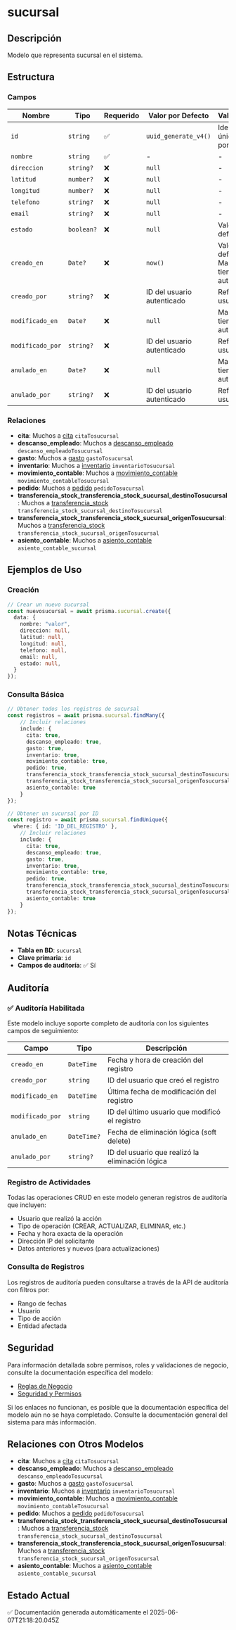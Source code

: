 # sucursal

## Descripción
Modelo que representa sucursal en el sistema.

## Estructura

### Campos

| Nombre | Tipo | Requerido | Valor por Defecto | Validaciones | Descripción |
|--------|------|-----------|-------------------|--------------|-------------|
| `id` | `string` | ✅ | `uuid_generate_v4()` | Identificador único, Valor por defecto |  |
| `nombre` | `string` | ✅ | - | - |  |
| `direccion` | `string?` | ❌ | `null` | - |  |
| `latitud` | `number?` | ❌ | `null` | - |  |
| `longitud` | `number?` | ❌ | `null` | - |  |
| `telefono` | `string?` | ❌ | `null` | - |  |
| `email` | `string?` | ❌ | `null` | - |  |
| `estado` | `boolean?` | ❌ | `null` | Valor por defecto |  |
| `creado_en` | `Date?` | ❌ | `now()` | Valor por defecto, Marca de tiempo automática |  |
| `creado_por` | `string?` | ❌ | ID del usuario autenticado | Referencia a usuario |  |
| `modificado_en` | `Date?` | ❌ | `null` | Marca de tiempo automática |  |
| `modificado_por` | `string?` | ❌ | ID del usuario autenticado | Referencia a usuario |  |
| `anulado_en` | `Date?` | ❌ | `null` | Marca de tiempo automática |  |
| `anulado_por` | `string?` | ❌ | ID del usuario autenticado | Referencia a usuario |  |

### Relaciones

- **cita**: Muchos a [cita](./cita.md) `citaTosucursal`
- **descanso_empleado**: Muchos a [descanso_empleado](./descanso_empleado.md) `descanso_empleadoTosucursal`
- **gasto**: Muchos a [gasto](./gasto.md) `gastoTosucursal`
- **inventario**: Muchos a [inventario](./inventario.md) `inventarioTosucursal`
- **movimiento_contable**: Muchos a [movimiento_contable](./movimiento_contable.md) `movimiento_contableTosucursal`
- **pedido**: Muchos a [pedido](./pedido.md) `pedidoTosucursal`
- **transferencia_stock_transferencia_stock_sucursal_destinoTosucursal**: Muchos a [transferencia_stock](./transferencia_stock.md) `transferencia_stock_sucursal_destinoTosucursal`
- **transferencia_stock_transferencia_stock_sucursal_origenTosucursal**: Muchos a [transferencia_stock](./transferencia_stock.md) `transferencia_stock_sucursal_origenTosucursal`
- **asiento_contable**: Muchos a [asiento_contable](./asiento_contable.md) `asiento_contable_sucursal`

## Ejemplos de Uso

### Creación

```typescript
// Crear un nuevo sucursal
const nuevosucursal = await prisma.sucursal.create({
  data: {
    nombre: "valor",
    direccion: null,
    latitud: null,
    longitud: null,
    telefono: null,
    email: null,
    estado: null,
  }
});
```

### Consulta Básica

```typescript
// Obtener todos los registros de sucursal
const registros = await prisma.sucursal.findMany({
    // Incluir relaciones
    include: {
      cita: true,
      descanso_empleado: true,
      gasto: true,
      inventario: true,
      movimiento_contable: true,
      pedido: true,
      transferencia_stock_transferencia_stock_sucursal_destinoTosucursal: true,
      transferencia_stock_transferencia_stock_sucursal_origenTosucursal: true,
      asiento_contable: true
    }
});

// Obtener un sucursal por ID
const registro = await prisma.sucursal.findUnique({
  where: { id: 'ID_DEL_REGISTRO' },
    // Incluir relaciones
    include: {
      cita: true,
      descanso_empleado: true,
      gasto: true,
      inventario: true,
      movimiento_contable: true,
      pedido: true,
      transferencia_stock_transferencia_stock_sucursal_destinoTosucursal: true,
      transferencia_stock_transferencia_stock_sucursal_origenTosucursal: true,
      asiento_contable: true
    }
});
```

## Notas Técnicas

- **Tabla en BD**: `sucursal`
- **Clave primaria**: `id`
- **Campos de auditoría**: ✅ Sí

## Auditoría

### ✅ Auditoría Habilitada

Este modelo incluye soporte completo de auditoría con los siguientes campos de seguimiento:

| Campo | Tipo | Descripción |
|-------|------|-------------|
| `creado_en` | `DateTime` | Fecha y hora de creación del registro |
| `creado_por` | `string` | ID del usuario que creó el registro |
| `modificado_en` | `DateTime` | Última fecha de modificación del registro |
| `modificado_por` | `string` | ID del último usuario que modificó el registro |
| `anulado_en` | `DateTime?` | Fecha de eliminación lógica (soft delete) |
| `anulado_por` | `string?` | ID del usuario que realizó la eliminación lógica |

### Registro de Actividades

Todas las operaciones CRUD en este modelo generan registros de auditoría que incluyen:

- Usuario que realizó la acción
- Tipo de operación (CREAR, ACTUALIZAR, ELIMINAR, etc.)
- Fecha y hora exacta de la operación
- Dirección IP del solicitante
- Datos anteriores y nuevos (para actualizaciones)

### Consulta de Registros

Los registros de auditoría pueden consultarse a través de la API de auditoría con filtros por:

- Rango de fechas
- Usuario
- Tipo de acción
- Entidad afectada

## Seguridad

Para información detallada sobre permisos, roles y validaciones de negocio, consulte la documentación específica del modelo:

- [Reglas de Negocio](./sucursal/reglas_negocio.md)
- [Seguridad y Permisos](./sucursal/seguridad.md)

Si los enlaces no funcionan, es posible que la documentación específica del modelo aún no se haya completado. Consulte la documentación general del sistema para más información.

## Relaciones con Otros Modelos

- **cita**: Muchos a [cita](./cita.md) `citaTosucursal`
- **descanso_empleado**: Muchos a [descanso_empleado](./descanso_empleado.md) `descanso_empleadoTosucursal`
- **gasto**: Muchos a [gasto](./gasto.md) `gastoTosucursal`
- **inventario**: Muchos a [inventario](./inventario.md) `inventarioTosucursal`
- **movimiento_contable**: Muchos a [movimiento_contable](./movimiento_contable.md) `movimiento_contableTosucursal`
- **pedido**: Muchos a [pedido](./pedido.md) `pedidoTosucursal`
- **transferencia_stock_transferencia_stock_sucursal_destinoTosucursal**: Muchos a [transferencia_stock](./transferencia_stock.md) `transferencia_stock_sucursal_destinoTosucursal`
- **transferencia_stock_transferencia_stock_sucursal_origenTosucursal**: Muchos a [transferencia_stock](./transferencia_stock.md) `transferencia_stock_sucursal_origenTosucursal`
- **asiento_contable**: Muchos a [asiento_contable](./asiento_contable.md) `asiento_contable_sucursal`

## Estado Actual

✅ Documentación generada automáticamente el 2025-06-07T21:18:20.045Z
